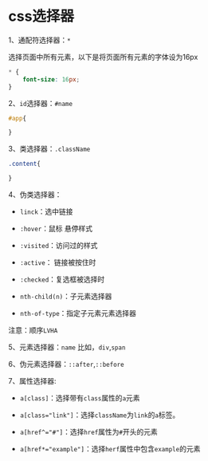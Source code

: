 # css选择器

1、通配符选择器：`*`

选择页面中所有元素，以下是将页面所有元素的字体设为16px

```css
* {
    font-size: 16px;
}
```

2、`id`选择器：`#name`
```css
#app{

}
```

3、类选择器：`.className`

```css
.content{

}
```
4、伪类选择器：

- `linck`：选中链接

- `:hover`：鼠标 悬停样式
- `:visited`：访问过的样式
- `:active`： 链接被按住时
- `:checked`：复选框被选择时
- `nth-child(n)`：子元素选择器
- `nth-of-type`：指定子元素元素选择器

注意：顺序`LVHA`

5、元素选择器：`name` 比如，`div`,`span`

6、伪元素选择器：`::after`,`::before`

7、属性选择器:

- `a[class]`：选择带有`class`属性的`a`元素

- `a[class="link"]`：选择`className`为`link`的`a`标签。

- `a[href^="#"]`：选择`href`属性为`#`开头的元素

- `a[href*="example"]`：选择`herf`属性中包含`example`的元素
